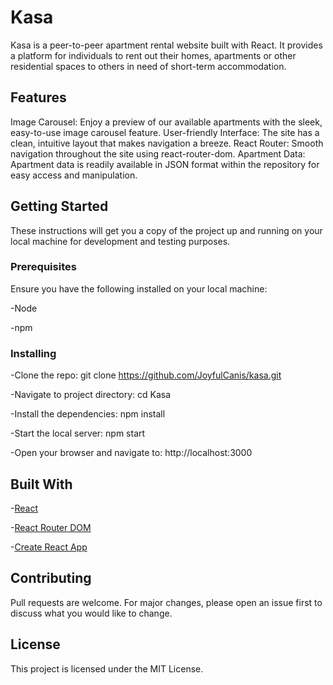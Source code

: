 # Kasa

Kasa is a peer-to-peer apartment rental website built with React. It provides a platform for individuals to rent out their homes, apartments or other residential spaces to others in need of short-term accommodation.

## Features

Image Carousel: Enjoy a preview of our available apartments with the sleek, easy-to-use image carousel feature.
User-friendly Interface: The site has a clean, intuitive layout that makes navigation a breeze.
React Router: Smooth navigation throughout the site using react-router-dom.
Apartment Data: Apartment data is readily available in JSON format within the repository for easy access and manipulation.


## Getting Started

These instructions will get you a copy of the project up and running on your local machine for development and testing purposes.

### Prerequisites

Ensure you have the following installed on your local machine:

-Node

-npm

### Installing

-Clone the repo: git clone https://github.com/JoyfulCanis/kasa.git

-Navigate to project directory: cd Kasa

-Install the dependencies: npm install

-Start the local server: npm start

-Open your browser and navigate to: http://localhost:3000


## Built With

-[React](https://react.dev/)

-[React Router DOM](https://reactrouter.com/en/main)

-[Create React App](https://create-react-app.dev/)

## Contributing
Pull requests are welcome. For major changes, please open an issue first to discuss what you would like to change.

## License
This project is licensed under the MIT License.